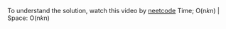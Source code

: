 To understand the solution, watch this video by [neetcode](https://youtu.be/ISIG3o-Xofg)
Time; O(n*k*n) | Space: O(n*k*n)